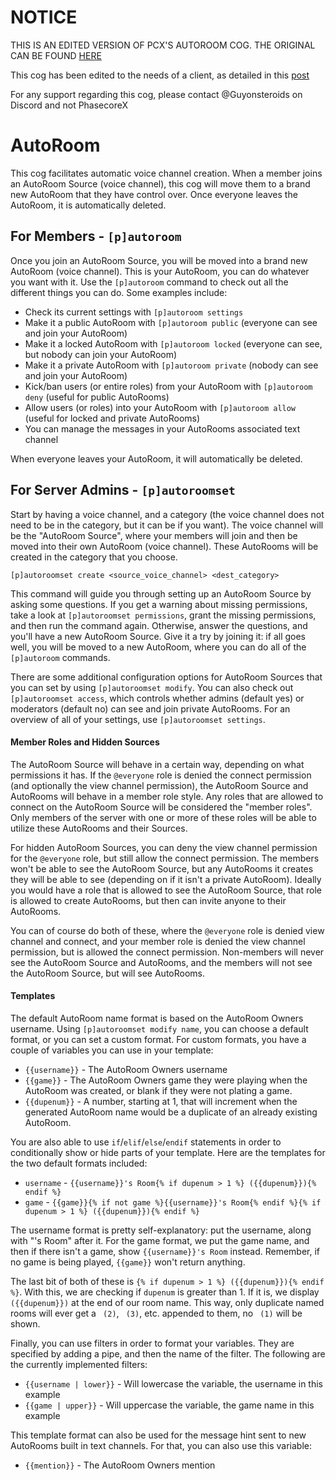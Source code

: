 # NOTICE
THIS IS AN EDITED VERSION OF PCX'S AUTOROOM COG. THE ORIGINAL CAN BE FOUND [HERE](https://github.com/PhasecoreX/PCXCogs/blob/master/autoroom)

This cog has been edited to the needs of a client, as detailed in this [post](https://cogboard.discord.red/t/35-some-cog-requests/1284)

For any support regarding this cog, please contact @Guyonsteroids on Discord and not PhasecoreX

# AutoRoom

This cog facilitates automatic voice channel creation. When a member joins an AutoRoom Source (voice channel), this cog will move them to a brand new AutoRoom that they have control over. Once everyone leaves the AutoRoom, it is automatically deleted.

## For Members - `[p]autoroom`

Once you join an AutoRoom Source, you will be moved into a brand new AutoRoom (voice channel). This is your AutoRoom, you can do whatever you want with it. Use the `[p]autoroom` command to check out all the different things you can do. Some examples include:

-   Check its current settings with `[p]autoroom settings`
-   Make it a public AutoRoom with `[p]autoroom public` (everyone can see and join your AutoRoom)
-   Make it a locked AutoRoom with `[p]autoroom locked` (everyone can see, but nobody can join your AutoRoom)
-   Make it a private AutoRoom with `[p]autoroom private` (nobody can see and join your AutoRoom)
-   Kick/ban users (or entire roles) from your AutoRoom with `[p]autoroom deny` (useful for public AutoRooms)
-   Allow users (or roles) into your AutoRoom with `[p]autoroom allow` (useful for locked and private AutoRooms)
-   You can manage the messages in your AutoRooms associated text channel

When everyone leaves your AutoRoom, it will automatically be deleted.

## For Server Admins - `[p]autoroomset`

Start by having a voice channel, and a category (the voice channel does not need to be in the category, but it can be if you want). The voice channel will be the "AutoRoom Source", where your members will join and then be moved into their own AutoRoom (voice channel). These AutoRooms will be created in the category that you choose.

```
[p]autoroomset create <source_voice_channel> <dest_category>
```

This command will guide you through setting up an AutoRoom Source by asking some questions. If you get a warning about missing permissions, take a look at `[p]autoroomset permissions`, grant the missing permissions, and then run the command again. Otherwise, answer the questions, and you'll have a new AutoRoom Source. Give it a try by joining it: if all goes well, you will be moved to a new AutoRoom, where you can do all of the `[p]autoroom` commands.

There are some additional configuration options for AutoRoom Sources that you can set by using `[p]autoroomset modify`. You can also check out `[p]autoroomset access`, which controls whether admins (default yes) or moderators (default no) can see and join private AutoRooms. For an overview of all of your settings, use `[p]autoroomset settings`.

#### Member Roles and Hidden Sources

The AutoRoom Source will behave in a certain way, depending on what permissions it has. If the `@everyone` role is denied the connect permission (and optionally the view channel permission), the AutoRoom Source and AutoRooms will behave in a member role style. Any roles that are allowed to connect on the AutoRoom Source will be considered the "member roles". Only members of the server with one or more of these roles will be able to utilize these AutoRooms and their Sources.

For hidden AutoRoom Sources, you can deny the view channel permission for the `@everyone` role, but still allow the connect permission. The members won't be able to see the AutoRoom Source, but any AutoRooms it creates they will be able to see (depending on if it isn't a private AutoRoom). Ideally you would have a role that is allowed to see the AutoRoom Source, that role is allowed to create AutoRooms, but then can invite anyone to their AutoRooms.

You can of course do both of these, where the `@everyone` role is denied view channel and connect, and your member role is denied the view channel permission, but is allowed the connect permission. Non-members will never see the AutoRoom Source and AutoRooms, and the members will not see the AutoRoom Source, but will see AutoRooms.

#### Templates

The default AutoRoom name format is based on the AutoRoom Owners username. Using `[p]autoroomset modify name`, you can choose a default format, or you can set a custom format. For custom formats, you have a couple of variables you can use in your template:

-   `{{username}}` - The AutoRoom Owners username
-   `{{game}}` - The AutoRoom Owners game they were playing when the AutoRoom was created, or blank if they were not plating a game.
-   `{{dupenum}}` - A number, starting at 1, that will increment when the generated AutoRoom name would be a duplicate of an already existing AutoRoom.

You are also able to use `if`/`elif`/`else`/`endif` statements in order to conditionally show or hide parts of your template. Here are the templates for the two default formats included:

-   `username` - `{{username}}'s Room{% if dupenum > 1 %} ({{dupenum}}){% endif %}`
-   `game` - `{{game}}{% if not game %}{{username}}'s Room{% endif %}{% if dupenum > 1 %} ({{dupenum}}){% endif %}`

The username format is pretty self-explanatory: put the username, along with "'s Room" after it. For the game format, we put the game name, and then if there isn't a game, show `{{username}}'s Room` instead. Remember, if no game is being played, `{{game}}` won't return anything.

The last bit of both of these is `{% if dupenum > 1 %} ({{dupenum}}){% endif %}`. With this, we are checking if `dupenum` is greater than 1. If it is, we display ` ({{dupenum}})` at the end of our room name. This way, only duplicate named rooms will ever get a ` (2)`, ` (3)`, etc. appended to them, no ` (1)` will be shown.

Finally, you can use filters in order to format your variables. They are specified by adding a pipe, and then the name of the filter. The following are the currently implemented filters:

-   `{{username | lower}}` - Will lowercase the variable, the username in this example
-   `{{game | upper}}` - Will uppercase the variable, the game name in this example

This template format can also be used for the message hint sent to new AutoRooms built in text channels. For that, you can also use this variable:

-   `{{mention}}` - The AutoRoom Owners mention
